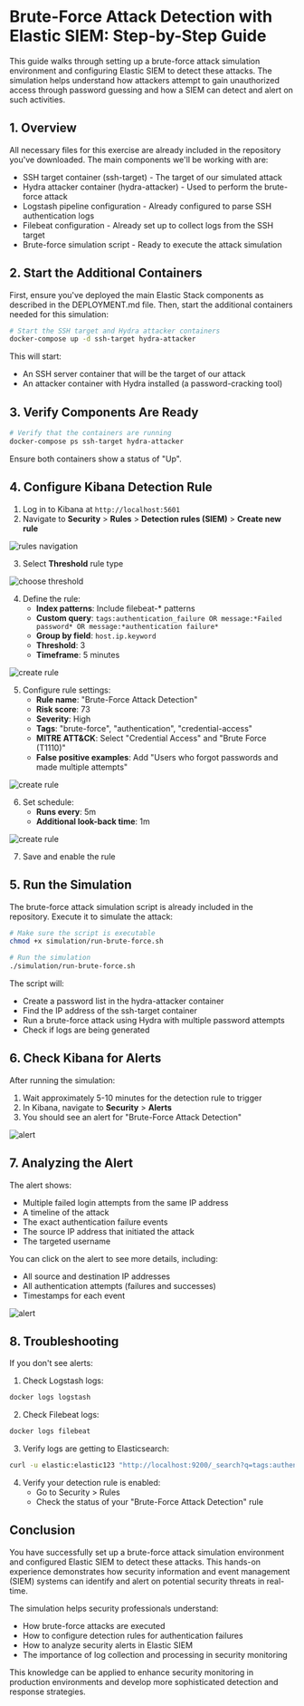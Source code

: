 # Brute-Force Attack Detection with Elastic SIEM: Step-by-Step Guide

This guide walks through setting up a brute-force attack simulation environment and configuring Elastic SIEM to detect these attacks. The simulation helps understand how attackers attempt to gain unauthorized access through password guessing and how a SIEM can detect and alert on such activities.

## 1. Overview

All necessary files for this exercise are already included in the repository you've downloaded. The main components we'll be working with are:

- SSH target container (ssh-target) - The target of our simulated attack
- Hydra attacker container (hydra-attacker) - Used to perform the brute-force attack
- Logstash pipeline configuration - Already configured to parse SSH authentication logs
- Filebeat configuration - Already set up to collect logs from the SSH target
- Brute-force simulation script - Ready to execute the attack simulation

## 2. Start the Additional Containers

First, ensure you've deployed the main Elastic Stack components as described in the DEPLOYMENT.md file. Then, start the additional containers needed for this simulation:

```bash
# Start the SSH target and Hydra attacker containers
docker-compose up -d ssh-target hydra-attacker
```

This will start:
- An SSH server container that will be the target of our attack
- An attacker container with Hydra installed (a password-cracking tool)

## 3. Verify Components Are Ready

```bash
# Verify that the containers are running
docker-compose ps ssh-target hydra-attacker
```

Ensure both containers show a status of "Up".

## 4. Configure Kibana Detection Rule

1. Log in to Kibana at `http://localhost:5601`
2. Navigate to **Security** > **Rules** > **Detection rules (SIEM)** > **Create new rule**

![rules navigation](./screenshots/rules_navigation.png "Navigate to rules")

3. Select **Threshold** rule type

![choose threshold](./screenshots/choose_threshold.png "Choose Threshold")

4. Define the rule:
   - **Index patterns**: Include filebeat-* patterns
   - **Custom query**: `tags:authentication_failure OR message:*Failed password* OR message:*authentication failure*`
   - **Group by field**: `host.ip.keyword`
   - **Threshold**: 3
   - **Timeframe**: 5 minutes
     
![create rule](./screenshots/create_rule1.png)

5. Configure rule settings:
   - **Rule name**: "Brute-Force Attack Detection"
   - **Risk score**: 73
   - **Severity**: High
   - **Tags**: "brute-force", "authentication", "credential-access"
   - **MITRE ATT&CK**: Select "Credential Access" and "Brute Force (T1110)"
   - **False positive examples**: Add "Users who forgot passwords and made multiple attempts"

![create rule](./screenshots/create_rule2.png)

6. Set schedule:
   - **Runs every**: 5m
   - **Additional look-back time**: 1m

![create rule](./screenshots/create_rule3.png)

7. Save and enable the rule

## 5. Run the Simulation

The brute-force attack simulation script is already included in the repository. Execute it to simulate the attack:

```bash
# Make sure the script is executable
chmod +x simulation/run-brute-force.sh

# Run the simulation
./simulation/run-brute-force.sh
```

The script will:
- Create a password list in the hydra-attacker container
- Find the IP address of the ssh-target container
- Run a brute-force attack using Hydra with multiple password attempts
- Check if logs are being generated

## 6. Check Kibana for Alerts

After running the simulation:

1. Wait approximately 5-10 minutes for the detection rule to trigger
2. In Kibana, navigate to **Security** > **Alerts**
3. You should see an alert for "Brute-Force Attack Detection"

![alert](./screenshots/alert.png)

## 7. Analyzing the Alert

The alert shows:
- Multiple failed login attempts from the same IP address
- A timeline of the attack
- The exact authentication failure events
- The source IP address that initiated the attack
- The targeted username

You can click on the alert to see more details, including:
- All source and destination IP addresses
- All authentication attempts (failures and successes)
- Timestamps for each event

![alert](./screenshots/alert_details.png)

## 8. Troubleshooting

If you don't see alerts:

1. Check Logstash logs:
```bash
docker logs logstash
```

2. Check Filebeat logs:
```bash
docker logs filebeat
```

3. Verify logs are getting to Elasticsearch:
```bash
curl -u elastic:elastic123 "http://localhost:9200/_search?q=tags:authentication_failure&pretty"
```

4. Verify your detection rule is enabled:
   - Go to Security > Rules
   - Check the status of your "Brute-Force Attack Detection" rule

## Conclusion

You have successfully set up a brute-force attack simulation environment and configured Elastic SIEM to detect these attacks. This hands-on experience demonstrates how security information and event management (SIEM) systems can identify and alert on potential security threats in real-time.

The simulation helps security professionals understand:
- How brute-force attacks are executed
- How to configure detection rules for authentication failures
- How to analyze security alerts in Elastic SIEM
- The importance of log collection and processing in security monitoring

This knowledge can be applied to enhance security monitoring in production environments and develop more sophisticated detection and response strategies.
